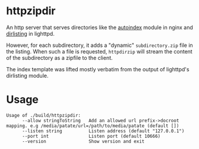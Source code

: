 # httpzipdir

An http server that serves directories like the
[autoindex](https://nginx.org/en/docs/http/ngx_http_autoindex_module.html) module in nginx and
[dirlisting](https://redmine.lighttpd.net/projects/1/wiki/Docs_ModDirlisting) in lighttpd.

However, for each subdirectory, it adds a "dynamic" `subdirectory.zip` file in the listing.
When such a file is requested, `httpdirzip` will stream the content of the subdirectory as a zipfile to
the client.

The index template was lifted mostly verbatim from the output of lighttpd's dirlisting module.

# Usage

```
Usage of ./build/httpzipdir:
      --allow stringToString   Add an allowed url prefix->docroot mapping. e.g /media/patate/url=/path/to/media/patate (default [])
      --listen string          Listen address (default "127.0.0.1")
      --port int               Listen port (default 10666)
      --version                Show version and exit
```      

